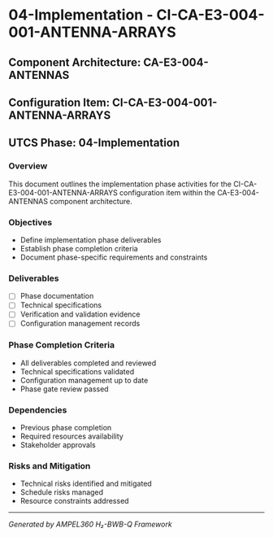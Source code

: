 # 04-Implementation - CI-CA-E3-004-001-ANTENNA-ARRAYS

## Component Architecture: CA-E3-004-ANTENNAS
## Configuration Item: CI-CA-E3-004-001-ANTENNA-ARRAYS
## UTCS Phase: 04-Implementation

### Overview
This document outlines the implementation phase activities for the CI-CA-E3-004-001-ANTENNA-ARRAYS configuration item within the CA-E3-004-ANTENNAS component architecture.

### Objectives
- Define implementation phase deliverables
- Establish phase completion criteria
- Document phase-specific requirements and constraints

### Deliverables
- [ ] Phase documentation
- [ ] Technical specifications
- [ ] Verification and validation evidence
- [ ] Configuration management records

### Phase Completion Criteria
- All deliverables completed and reviewed
- Technical specifications validated
- Configuration management up to date
- Phase gate review passed

### Dependencies
- Previous phase completion
- Required resources availability
- Stakeholder approvals

### Risks and Mitigation
- Technical risks identified and mitigated
- Schedule risks managed
- Resource constraints addressed

---
*Generated by AMPEL360 H₂-BWB-Q Framework*
